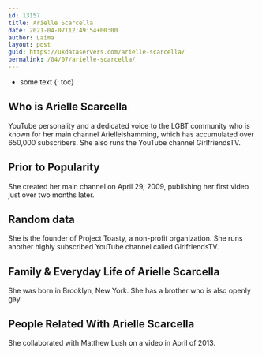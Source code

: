 ```yaml
---
id: 13157
title: Arielle Scarcella
date: 2021-04-07T12:49:54+00:00
author: Laima
layout: post
guid: https://ukdataservers.com/arielle-scarcella/
permalink: /04/07/arielle-scarcella/
---
```


* some text
{: toc}


## Who is Arielle Scarcella
                  
                  
                  
YouTube personality and a dedicated voice to the LGBT community who is known for her main channel Arielleishamming, which has accumulated over 650,000 subscribers. She also runs the YouTube channel GirlfriendsTV. 
                  
              
            
              
            
                
                
                
## Prior to Popularity
                  
                  
                  
She created her main channel on April 29, 2009, publishing her first video just over two months later.
                  
              
            
              
            
                
                
                
## Random data
                  
                  
                  
She is the founder of Project Toasty, a non-profit organization. She runs another highly subscribed YouTube channel called GirlfriendsTV.
                  
              
            
              
            
                
                
                
## Family & Everyday Life of Arielle Scarcella
                  
                  
                  
She was born in Brooklyn, New York. She has a brother who is also openly gay.
                  
              
            
              
            
                
                
                
## People Related With Arielle Scarcella
                  
                  
                  
She collaborated with Matthew Lush on a video in April of 2013.
                  
              
            
              
            
                
              
            
              
              
            
            
              
            
          
          
          